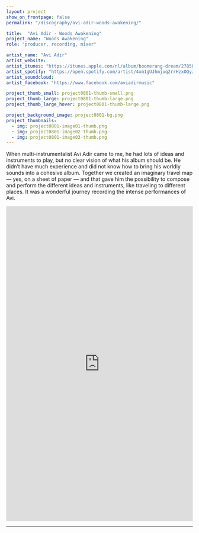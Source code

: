 ```yaml
---
layout: project
show_on_frontpage: false
permalink: "/discography/avi-adir-woods-awakening/"

title:  "Avi Adir - Woods Awakening"
project_name: "Woods Awakening"
role: "producer, recording, mixer"

artist_name: "Avi Adir"
artist_website:
artist_itunes: "https://itunes.apple.com/nl/album/boomerang-dream/278583976?l=en"
artist_spotify: "https://open.spotify.com/artist/4xm1gUJhmjuq2rrHzxOQyJ"
artist_soundcloud: 
artist_facebook: "https://www.facebook.com/aviadirmusic"

project_thumb_small: project0801-thumb-small.png
project_thumb_large: project0801-thumb-large.png
project_thumb_large_hover: project0801-thumb-large.png

project_background_image: project0801-bg.png
project_thumbnails:
  - img: project0801-image01-thumb.png
  - img: project0801-image02-thumb.png
  - img: project0801-image03-thumb.png
---
```


When multi-instrumentalist Avi Adir came to me, he had lots of ideas and instruments to play, but no clear vision of what his album should be. He didn’t have much experience and did not know how to bring his worldly sounds into a cohesive album. Together we created an imaginary travel map — yes, on a sheet of paper — and that gave him the possibility to compose and perform the different ideas and instruments, like traveling to different places. It was a wonderful journey recording the intense performances of Avi.

<iframe style="border: 0; width: 100%; height: 850px;" src="https://bandcamp.com/EmbeddedPlayer/album=1604714139/size=large/bgcol=ffffff/linkcol=de270f/minimal=true/transparent=true/" seamless><a href="http://aviadir.bandcamp.com/album/boomerang-dream">Boomerang Dream by Avi Adir</a></iframe>

---